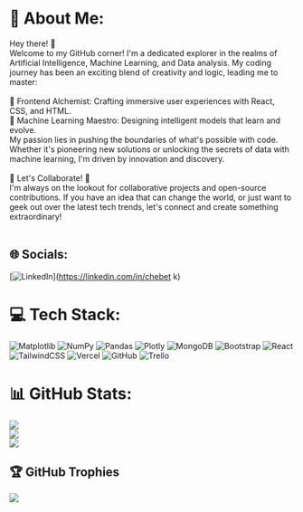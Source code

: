 # 💫 About Me:
Hey there! 👋<br>Welcome to my GitHub corner! I'm a dedicated explorer in the realms of Artificial Intelligence, Machine Learning, and Data analysis. My coding journey has been an exciting blend of creativity and logic, leading me to master:<br><br>🚀 Frontend Alchemist: Crafting immersive user experiences with React, CSS, and HTML.<br>🤖 Machine Learning Maestro: Designing intelligent models that learn and evolve.<br>My passion lies in pushing the boundaries of what's possible with code. Whether it's pioneering new solutions or unlocking the secrets of data with machine learning, I'm driven by innovation and discovery.<br><br>🌟 Let's Collaborate! 🌟<br>I'm always on the lookout for collaborative projects and open-source contributions. If you have an idea that can change the world, or just want to geek out over the latest tech trends, let's connect and create something extraordinary!<br><br>


## 🌐 Socials:
[![LinkedIn](https://img.shields.io/badge/LinkedIn-%230077B5.svg?logo=linkedin&logoColor=white)](https://linkedin.com/in/chebet k) 

# 💻 Tech Stack:
![Matplotlib](https://img.shields.io/badge/Matplotlib-%23ffffff.svg?style=for-the-badge&logo=Matplotlib&logoColor=black) ![NumPy](https://img.shields.io/badge/numpy-%23013243.svg?style=for-the-badge&logo=numpy&logoColor=white) ![Pandas](https://img.shields.io/badge/pandas-%23150458.svg?style=for-the-badge&logo=pandas&logoColor=white) ![Plotly](https://img.shields.io/badge/Plotly-%233F4F75.svg?style=for-the-badge&logo=plotly&logoColor=white) ![MongoDB](https://img.shields.io/badge/MongoDB-%234ea94b.svg?style=for-the-badge&logo=mongodb&logoColor=white) ![Bootstrap](https://img.shields.io/badge/bootstrap-%238511FA.svg?style=for-the-badge&logo=bootstrap&logoColor=white) ![React](https://img.shields.io/badge/react-%2320232a.svg?style=for-the-badge&logo=react&logoColor=%2361DAFB) ![TailwindCSS](https://img.shields.io/badge/tailwindcss-%2338B2AC.svg?style=for-the-badge&logo=tailwind-css&logoColor=white) ![Vercel](https://img.shields.io/badge/vercel-%23000000.svg?style=for-the-badge&logo=vercel&logoColor=white) ![GitHub](https://img.shields.io/badge/github-%23121011.svg?style=for-the-badge&logo=github&logoColor=white) ![Trello](https://img.shields.io/badge/Trello-%23026AA7.svg?style=for-the-badge&logo=Trello&logoColor=white)
# 📊 GitHub Stats:
![](https://github-readme-stats.vercel.app/api?username=chebet24&theme=vue-dark&hide_border=false&include_all_commits=false&count_private=false)<br/>
![](https://github-readme-streak-stats.herokuapp.com/?user=chebet24&theme=vue-dark&hide_border=false)<br/>
![](https://github-readme-stats.vercel.app/api/top-langs/?username=chebet24&theme=vue-dark&hide_border=false&include_all_commits=false&count_private=false&layout=compact)

## 🏆 GitHub Trophies
![](https://github-profile-trophy.vercel.app/?username=chebet24&theme=radical&no-frame=false&no-bg=false&margin-w=4)


